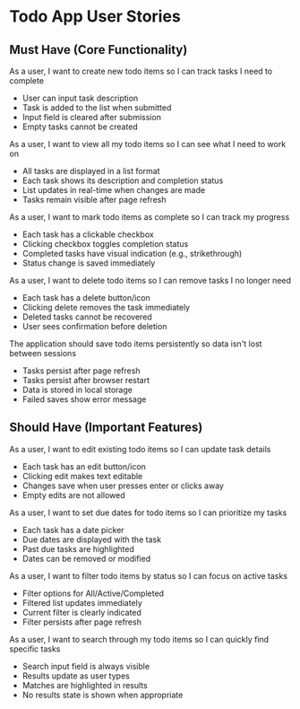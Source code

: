 # Todo App User Stories

## Must Have (Core Functionality)

As a user, I want to create new todo items so I can track tasks I need to complete

- User can input task description
- Task is added to the list when submitted
- Input field is cleared after submission
- Empty tasks cannot be created

As a user, I want to view all my todo items so I can see what I need to work on

- All tasks are displayed in a list format
- Each task shows its description and completion status
- List updates in real-time when changes are made
- Tasks remain visible after page refresh

As a user, I want to mark todo items as complete so I can track my progress

- Each task has a clickable checkbox
- Clicking checkbox toggles completion status
- Completed tasks have visual indication (e.g., strikethrough)
- Status change is saved immediately

As a user, I want to delete todo items so I can remove tasks I no longer need

- Each task has a delete button/icon
- Clicking delete removes the task immediately
- Deleted tasks cannot be recovered
- User sees confirmation before deletion

The application should save todo items persistently so data isn't lost between sessions

- Tasks persist after page refresh
- Tasks persist after browser restart
- Data is stored in local storage
- Failed saves show error message

## Should Have (Important Features)

As a user, I want to edit existing todo items so I can update task details

- Each task has an edit button/icon
- Clicking edit makes text editable
- Changes save when user presses enter or clicks away
- Empty edits are not allowed

As a user, I want to set due dates for todo items so I can prioritize my tasks

- Each task has a date picker
- Due dates are displayed with the task
- Past due tasks are highlighted
- Dates can be removed or modified

As a user, I want to filter todo items by status so I can focus on active tasks

- Filter options for All/Active/Completed
- Filtered list updates immediately
- Current filter is clearly indicated
- Filter persists after page refresh

As a user, I want to search through my todo items so I can quickly find specific tasks

- Search input field is always visible
- Results update as user types
- Matches are highlighted in results
- No results state is shown when appropriate


